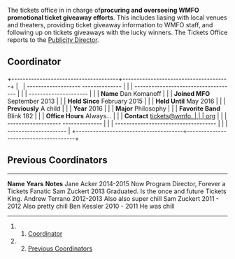 The tickets office in in charge of**procuring and overseeing WMFO
promotional ticket giveaway efforts**. This includes liasing with local
venues and theaters, providing ticket giveaway information to WMFO
staff, and following up on tickets giveaways with the lucky winners. The
Tickets Office reports to the [Publicity
Director](https://wiki.wmfo.org/About_WMFO/Executive_Board/Publicity_Dept. "Publicity Dept.").

Coordinator 
-----------

+--------------------------------------+--------------------------------------+
|                                      |   ------------------- -------------- |
|                                      | ------------------------------------ |
|                                      | ---------------------                |
|                                      |   **Name**            Dan Komanoff   |
|                                      |   **Joined MFO**      September 2013 |
|                                      |   **Held Since**      February 2015  |
|                                      |   **Held Until**      May 2016       |
|                                      |   **Previously**      A child        |
|                                      |   **Year**            2016           |
|                                      |   **Major**           Philosophy     |
|                                      |   **Favorite Band**   Blink 182      |
|                                      |   **Office Hours**    Always...      |
|                                      |   **Contact**         [tickets@wmfo. |
|                                      | org](mailto:tickets@wmfo.org "mailto |
|                                      | :tickets@wmfo.org")                  |
|                                      |   ------------------- -------------- |
|                                      | ------------------------------------ |
|                                      | ---------------------                |
+--------------------------------------+--------------------------------------+

Previous Coordinators 
---------------------

  ---------------- ------------- -------------------------------------------------
  **Name**         **Years**     **Notes**
  Jane Acker       2014-2015     Now Program Director, Forever a Tickets Fanatic
  Sam Zuckert      2013          Graduated. Is the once and future Tickets King.
  Andrew Terrano   2012-2013     Also also super chill
  Sam Zuckert      2011 - 2012   Also pretty chill
  Ben Kessler      2010 - 2011   He was chill
  ---------------- ------------- -------------------------------------------------

1.  1. [Coordinator](#Coordinator)
2.  2. [Previous Coordinators](#Previous_Coordinators)

